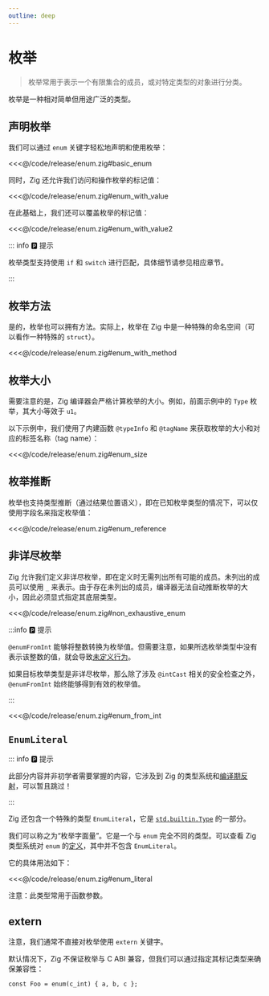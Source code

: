 ```yaml
---
outline: deep
---
```


# 枚举

> 枚举常用于表示一个有限集合的成员，或对特定类型的对象进行分类。

枚举是一种相对简单但用途广泛的类型。

## 声明枚举

我们可以通过 `enum` 关键字轻松地声明和使用枚举：

<<<@/code/release/enum.zig#basic_enum

同时，Zig 还允许我们访问和操作枚举的标记值：

<<<@/code/release/enum.zig#enum_with_value

在此基础上，我们还可以覆盖枚举的标记值：

<<<@/code/release/enum.zig#enum_with_value2

::: info 🅿️ 提示

枚举类型支持使用 `if` 和 `switch` 进行匹配，具体细节请参见相应章节。

:::

## 枚举方法

是的，枚举也可以拥有方法。实际上，枚举在 Zig 中是一种特殊的命名空间（可以看作一种特殊的 `struct`）。

<<<@/code/release/enum.zig#enum_with_method

## 枚举大小

需要注意的是，Zig 编译器会严格计算枚举的大小。例如，前面示例中的 `Type` 枚举，其大小等效于 `u1`。

以下示例中，我们使用了内建函数 `@typeInfo` 和 `@tagName` 来获取枚举的大小和对应的标签名称（tag name）：

<<<@/code/release/enum.zig#enum_size

## 枚举推断

枚举也支持类型推断（通过结果位置语义），即在已知枚举类型的情况下，可以仅使用字段名来指定枚举值：

<<<@/code/release/enum.zig#enum_reference

## 非详尽枚举

Zig 允许我们定义非详尽枚举，即在定义时无需列出所有可能的成员。未列出的成员可以使用 `_` 来表示。由于存在未列出的成员，编译器无法自动推断枚举的大小，因此必须显式指定其底层类型。

<<<@/code/release/enum.zig#non_exhaustive_enum

:::info 🅿️ 提示

`@enumFromInt` 能够将整数转换为枚举值。但需要注意，如果所选枚举类型中没有表示该整数的值，就会导致[未定义行为](../../advanced/undefined_behavior#无效枚举转换)。

如果目标枚举类型是非详尽枚举，那么除了涉及 `@intCast` 相关的安全检查之外，`@enumFromInt` 始终能够得到有效的枚举值。

:::

<<<@/code/release/enum.zig#enum_from_int

## `EnumLiteral`

::: info 🅿️ 提示

此部分内容并非初学者需要掌握的内容，它涉及到 Zig 的类型系统和[编译期反射](../../advanced/reflection#构建新的类型)，可以暂且跳过！

:::

Zig 还包含一个特殊的类型 `EnumLiteral`，它是 [`std.builtin.Type`](https://ziglang.org/documentation/master/std/#std.builtin.Type) 的一部分。

我们可以称之为“枚举字面量”。它是一个与 `enum` 完全不同的类型。可以查看 Zig 类型系统对 `enum` 的[定义](https://ziglang.org/documentation/master/std/#std.builtin.Type.Enum)，其中并不包含 `EnumLiteral`。

它的具体用法如下：

<<<@/code/release/enum.zig#enum_literal

注意：此类型常用于函数参数。

## extern

注意，我们通常不直接对枚举使用 `extern` 关键字。

默认情况下，Zig 不保证枚举与 C ABI 兼容，但我们可以通过指定其标记类型来确保兼容性：

```zig
const Foo = enum(c_int) { a, b, c };
```
